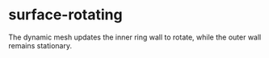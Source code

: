 # surface-rotating
The dynamic mesh updates the inner ring wall to rotate, while the outer wall remains stationary.
